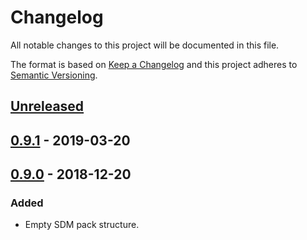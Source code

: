 # Changelog

All notable changes to this project will be documented in this file.

The format is based on [Keep a Changelog](http://keepachangelog.com/)
and this project adheres to [Semantic Versioning](http://semver.org/).

## [Unreleased](https://github.com/atomist/sdm-pack-seed/compare/0.9.1...HEAD)

## [0.9.1](https://github.com/atomist/sdm-pack-seed/compare/0.9.0...0.9.1) - 2019-03-20

## [0.9.0](https://github.com/atomist/sdm-pack-seed/tree/0.9.0) - 2018-12-20

### Added

-   Empty SDM pack structure.
